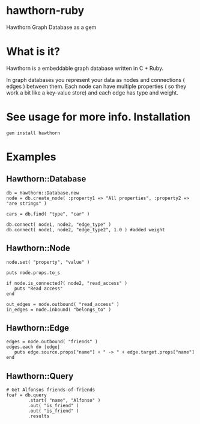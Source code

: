 hawthorn-ruby
=============
Hawthorn Graph Database as a gem


What is it?
=============

Hawthorn is a embeddable graph database written in C + Ruby. 

In graph databases you represent your data as nodes and connections ( edges ) between them. 
Each node can have multiple properties ( so they work a bit like a key-value store) and each edge has type and weight.

See usage for more info.
Installation
=============

``gem install hawthorn``

Examples
=============

## Hawthorn::Database

    db = Hawthorn::Database.new
    node = db.create_node( :property1 => "All properties", :property2 => "are strings" )
    
    cars = db.find( "type", "car" )
    
    db.connect( node1, node2, "edge_type" )
    db.connect( node1, node2, "edge_type2", 1.0 ) #added weight
    

## Hawthorn::Node

    node.set( "property", "value" )
    
    puts node.props.to_s
    
	if node.is_connected?( node2, "read_access" )
       puts "Read access"
    end
    
    out_edges = node.outbound( "read_access" )
    in_edges = node.inbound( "belongs_to" )

## Hawthorn::Edge

    edges = node.outbound( "friends" )
    edges.each do |edge|
       puts edge.source.props["name"] + " -> " + edge.target.props["name"]
    end

## Hawthorn::Query

    # Get Alfonsos friends-of-friends
    foaf = db.query
            .start( "name", "Alfonso" )
            .out( "is_friend" )
            .out( "is_friend" )
            .results
   

